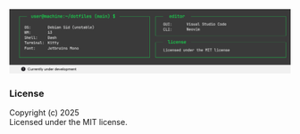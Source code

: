 <!-- @josilandio: development environment -->

<a>
  <img src=".github/imgs/project-dotfile.png" alt="...">
</a>

### License
Copyright (c) 2025 <br>
Licensed under the MIT license.
